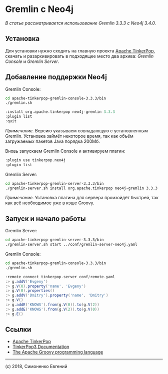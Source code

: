 # Gremlin с Neo4j

_В статье рассматривается использование Gremlin 3.3.3 с Neo4j 3.4.0._

## Установка

Для установки нужно сходить на главную проекта [Apache TinkerPop](http://tinkerpop.apache.org/), скачать и 
разархивировать в подходящее место два архива: _Gremlin Console_ и _Gremlin Server_.

## Добавление поддержки Neo4j

Gremlin Console:

``` sh
cd apache-tinkerpop-gremlin-console-3.3.3/bin
./gremlin.sh
```

``` groovy
:install org.apache.tinkerpop neo4j-gremlin 3.3.3
:plugin list
:quit
```

_Примечание._ Версию указываем совпадающую с установленным Gremlin. Установка займёт некоторое время, так 
как объём загружаемых пакетов Java порядка 200Мб.

Вновь запускаем Gremlin Console и активируем плагин:

``` groovy
:plugin use tinkerpop.neo4j
:plugin list
```

Gremlin Server:

``` sh
cd apache-tinkerpop-gremlin-server-3.3.3/bin
./gremlin-server.sh install org.apache.tinkerpop neo4j-gremlin 3.3.3
```

_Примечание._ Установка плагина для сервера произойдёт быстрей, так как всё необходимое уже в кэше Groovy.

## Запуск и начало работы

Gremlin Server:

``` sh
cd apache-tinkerpop-gremlin-server-3.3.3/bin
./gremlin-server.sh start ../conf/gremlin-server-neo4j.yaml
```

Gremlin Console:

``` sh
cd apache-tinkerpop-gremlin-console-3.3.3/bin
./gremlin.sh
```

``` groovy
:remote connect tinkerpop.server conf/remote.yaml
:> g.addV('Evgeny')
:> g.V(0).property('name', 'Evgeny')
:> g.V(0).properties()
:> g.addV('Dmitry').property('name', 'Dmitry')
:> g.V()
:> g.addE('KNOWS').from(g.V(0)).to(g.V(2))
:> g.addE('KNOWS').from(g.V(2)).to(g.V(0))
:> g.E()
```

## Ссылки

- [Apache TinkerPop](http://tinkerpop.apache.org/)
- [TinkerPop3 Documentation](http://tinkerpop.apache.org/docs/3.3.3/reference/)
- [The Apache Groovy programming language](http://groovy.apache.org/)

***

(c) 2018, Симоненко Евгений
